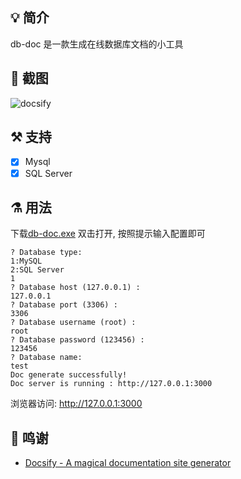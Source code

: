 ## 💡 简介

db-doc 是一款生成在线数据库文档的小工具


## 📸 截图

![docsify](https://s1.ax1x.com/2020/04/27/JWAmIe.md.png)

## ⚒️ 支持

* [x] Mysql  
* [x] SQL Server  

## ⚗ 用法

下载[db-doc.exe](https://github.com/viodo/db-doc/releases/download/v1.0.0/db-doc.exe) 双击打开, 按照提示输入配置即可
```shell
? Database type:
1:MySQL
2:SQL Server
1
? Database host (127.0.0.1) :
127.0.0.1
? Database port (3306) :
3306
? Database username (root) :
root
? Database password (123456) :
123456
? Database name:
test
Doc generate successfully!
Doc server is running : http://127.0.0.1:3000
```
浏览器访问: http://127.0.0.1:3000

## 🙏 鸣谢

* [Docsify - A magical documentation site generator](https://docsify.js.org)